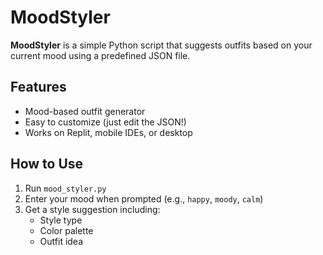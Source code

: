 # MoodStyler

**MoodStyler** is a simple Python script that suggests outfits based on your current mood using a predefined JSON file.

## Features
- Mood-based outfit generator
- Easy to customize (just edit the JSON!)
- Works on Replit, mobile IDEs, or desktop

## How to Use
1. Run `mood_styler.py`
2. Enter your mood when prompted (e.g., `happy`, `moody`, `calm`)
3. Get a style suggestion including:
   - Style type
   - Color palette
   - Outfit idea

